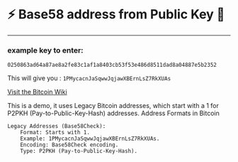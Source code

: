 # ⚡ Base58 address from Public Key 🔑

---
### example key to enter: 

```0250863ad64a87ae8a2fe83c1af1a8403cb53f53e486d8511dad8a04887e5b2352```

This will give you :
```1PMycacnJaSqwwJqjawXBErnLsZ7RkXUAs```

[Visit the Bitcoin Wiki](https://en.bitcoin.it/wiki/Technical_background_of_version_1_Bitcoin_addresses)

This is a demo, it uses Legacy Bitcoin addresses, which start with a 1 for P2PKH (Pay-to-Public-Key-Hash) addresses.
Address Formats in Bitcoin

    Legacy Addresses (Base58Check):
        Format: Starts with 1.
        Example: 1PMycacnJaSqwwJqjawXBErnLsZ7RkXUAs.
        Encoding: Base58Check encoding.
        Type: P2PKH (Pay-to-Public-Key-Hash).
